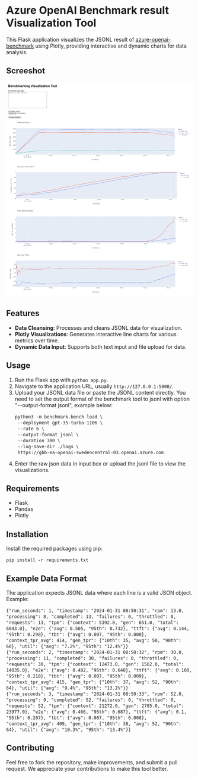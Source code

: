 # Azure OpenAI Benchmark result Visualization Tool

This Flask application visualizes the JSONL result of [azure-openai-benchmark](https://github.com/Azure/azure-openai-benchmark) using Plotly, providing interactive and dynamic charts for data analysis.

## Screeshot
![screen shot](static/screenshot.jpg)

## Features

- **Data Cleansing**: Processes and cleans JSONL data for visualization.
- **Plotly Visualizations**: Generates interactive line charts for various metrics over time.
- **Dynamic Data Input**: Supports both text input and file upload for data.


## Usage

1. Run the Flask app with `python app.py`.
2. Navigate to the application URL, usually `http://127.0.0.1:5000/`.
3. Upload your JSONL data file or paste the JSONL content directly. You need to set the output format of the benchmark tool to jsonl with option "--output-format jsonl", example below:
   ```shell
   python3 -m benchmark.bench load \
    --deployment gpt-35-turbo-1106 \
    --rate 6 \
    --output-format jsonl \
    --duration 300 \
    --log-save-dir ./logs \
    https://gbb-ea-openai-swedencentral-03.openai.azure.com
    ```
4. Enter the raw json data in input box or upload the jsonl file to view the visualizations.

## Requirements

- Flask
- Pandas
- Plotly

## Installation

Install the required packages using pip:

```
pip install -r requirements.txt
```

## Example Data Format

The application expects JSONL data where each line is a valid JSON object. Example:

```
{"run_seconds": 1, "timestamp": "2024-01-31 08:50:31", "rpm": 13.0, "processing": 8, "completed": 13, "failures": 0, "throttled": 0, "requests": 13, "tpm": {"context": 5392.0, "gen": 651.0, "total": 6043.0}, "e2e": {"avg": 0.505, "95th": 0.732}, "ttft": {"avg": 0.144, "95th": 0.298}, "tbt": {"avg": 0.007, "95th": 0.008}, "context_tpr_avg": 414, "gen_tpr": {"10th": 35, "avg": 50, "90th": 60}, "util": {"avg": "7.2%", "95th": "12.4%"}}
{"run_seconds": 2, "timestamp": "2024-01-31 08:50:32", "rpm": 30.0, "processing": 11, "completed": 30, "failures": 0, "throttled": 0, "requests": 30, "tpm": {"context": 12473.0, "gen": 1562.0, "total": 14035.0}, "e2e": {"avg": 0.482, "95th": 0.648}, "ttft": {"avg": 0.108, "95th": 0.218}, "tbt": {"avg": 0.007, "95th": 0.009}, "context_tpr_avg": 415, "gen_tpr": {"10th": 37, "avg": 52, "90th": 64}, "util": {"avg": "9.4%", "95th": "13.2%"}}
{"run_seconds": 3, "timestamp": "2024-01-31 08:50:33", "rpm": 52.0, "processing": 9, "completed": 52, "failures": 0, "throttled": 0, "requests": 52, "tpm": {"context": 21272.0, "gen": 2705.0, "total": 23977.0}, "e2e": {"avg": 0.466, "95th": 0.687}, "ttft": {"avg": 0.1, "95th": 0.207}, "tbt": {"avg": 0.007, "95th": 0.008}, "context_tpr_avg": 409, "gen_tpr": {"10th": 38, "avg": 52, "90th": 64}, "util": {"avg": "10.3%", "95th": "13.4%"}}
```

## Contributing

Feel free to fork the repository, make improvements, and submit a pull request. We appreciate your contributions to make this tool better.
